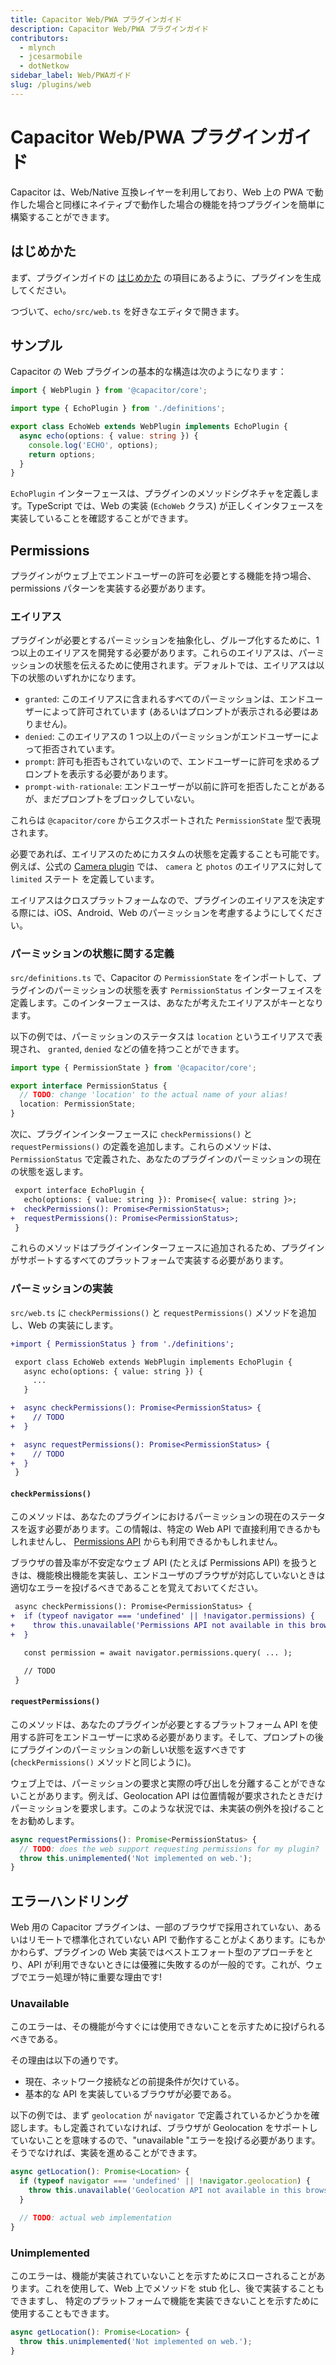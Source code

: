 ```yaml
---
title: Capacitor Web/PWA プラグインガイド
description: Capacitor Web/PWA プラグインガイド
contributors:
  - mlynch
  - jcesarmobile
  - dotNetkow
sidebar_label: Web/PWAガイド
slug: /plugins/web
---
```


# Capacitor Web/PWA プラグインガイド

Capacitor は、Web/Native 互換レイヤーを利用しており、Web 上の PWA で動作した場合と同様にネイティブで動作した場合の機能を持つプラグインを簡単に構築することができます。

## はじめかた

まず、プラグインガイドの [はじめかた](/plugins/creating-plugins/overview.md#plugin-generator) の項目にあるように、プラグインを生成してください。

つづいて、`echo/src/web.ts` を好きなエディタで開きます。

## サンプル

Capacitor の Web プラグインの基本的な構造は次のようになります：

```typescript
import { WebPlugin } from '@capacitor/core';

import type { EchoPlugin } from './definitions';

export class EchoWeb extends WebPlugin implements EchoPlugin {
  async echo(options: { value: string }) {
    console.log('ECHO', options);
    return options;
  }
}
```

`EchoPlugin` インターフェースは、プラグインのメソッドシグネチャを定義します。TypeScript では、Web の実装 (`EchoWeb` クラス) が正しくインタフェースを実装していることを確認することができます。

## Permissions

プラグインがウェブ上でエンドユーザーの許可を必要とする機能を持つ場合、permissions パターンを実装する必要があります。

### エイリアス

プラグインが必要とするパーミッションを抽象化し、グループ化するために、1 つ以上のエイリアスを開発する必要があります。これらのエイリアスは、パーミッションの状態を伝えるために使用されます。デフォルトでは、エイリアスは以下の状態のいずれかになります。

- `granted`: このエイリアスに含まれるすべてのパーミッションは、エンドユーザーによって許可されています (あるいはプロンプトが表示される必要はありません)。
- `denied`: このエイリアスの 1 つ以上のパーミッションがエンドユーザーによって拒否されています。
- `prompt`: 許可も拒否もされていないので、エンドユーザーに許可を求めるプロンプトを表示する必要があります。
- `prompt-with-rationale`: エンドユーザーが以前に許可を拒否したことがあるが、まだプロンプトをブロックしていない。

これらは `@capacitor/core` からエクスポートされた `PermissionState` 型で表現されます。

必要であれば、エイリアスのためにカスタムの状態を定義することも可能です。例えば、公式の [Camera plugin](/apis/camera.md) では、 `camera` と `photos` のエイリアスに対して `limited` ステート を定義しています。

エイリアスはクロスプラットフォームなので、プラグインのエイリアスを決定する際には、iOS、Android、Web のパーミッションを考慮するようにしてください。

### パーミッションの状態に関する定義

`src/definitions.ts` で、Capacitor の `PermissionState` をインポートして、プラグインのパーミッションの状態を表す `PermissionStatus` インターフェイスを定義します。このインターフェースは、あなたが考えたエイリアスがキーとなります。

以下の例では、パーミッションのステータスは `location` というエイリアスで表現され、 `granted`, `denied` などの値を持つことができます。

```typescript
import type { PermissionState } from '@capacitor/core';

export interface PermissionStatus {
  // TODO: change 'location' to the actual name of your alias!
  location: PermissionState;
}
```

次に、プラグインインターフェースに `checkPermissions()` と `requestPermissions()` の定義を追加します。これらのメソッドは、 `PermissionStatus` で定義された、あなたのプラグインのパーミッションの現在の状態を返します。

```diff
 export interface EchoPlugin {
   echo(options: { value: string }): Promise<{ value: string }>;
+  checkPermissions(): Promise<PermissionStatus>;
+  requestPermissions(): Promise<PermissionStatus>;
 }
```

これらのメソッドはプラグインインターフェースに追加されるため、プラグインがサポートするすべてのプラットフォームで実装する必要があります。

### パーミッションの実装

`src/web.ts` に `checkPermissions()` と `requestPermissions()` メソッドを追加し、Web の実装にします。

```diff
+import { PermissionStatus } from './definitions';

 export class EchoWeb extends WebPlugin implements EchoPlugin {
   async echo(options: { value: string }) {
     ...
   }

+  async checkPermissions(): Promise<PermissionStatus> {
+    // TODO
+  }

+  async requestPermissions(): Promise<PermissionStatus> {
+    // TODO
+  }
 }
```

#### `checkPermissions()`

このメソッドは、あなたのプラグインにおけるパーミッションの現在のステータスを返す必要があります。この情報は、特定の Web API で直接利用できるかもしれませんし、 [Permissions API](https://developer.mozilla.org/en-US/docs/Web/API/Permissions_API) からも利用できるかもしれません。

ブラウザの普及率が不安定なウェブ API (たとえば Permissions API) を扱うときは、機能検出機能を実装し、エンドユーザのブラウザが対応していないときは適切なエラーを投げるべきであることを覚えておいてください。

```diff
 async checkPermissions(): Promise<PermissionStatus> {
+  if (typeof navigator === 'undefined' || !navigator.permissions) {
+    throw this.unavailable('Permissions API not available in this browser.');
+  }

   const permission = await navigator.permissions.query( ... );

   // TODO
 }
```

#### `requestPermissions()`

このメソッドは、あなたのプラグインが必要とするプラットフォーム API を使用する許可をエンドユーザーに求める必要があります。そして、プロンプトの後にプラグインのパーミッションの新しい状態を返すべきです (`checkPermissions()` メソッドと同じように)。

ウェブ上では、パーミッションの要求と実際の呼び出しを分離することができないことがあります。例えば、Geolocation API は位置情報が要求されたときだけパーミッションを要求します。このような状況では、未実装の例外を投げることをお勧めします。

```typescript
async requestPermissions(): Promise<PermissionStatus> {
  // TODO: does the web support requesting permissions for my plugin?
  throw this.unimplemented('Not implemented on web.');
}
```

## エラーハンドリング

Web 用の Capacitor プラグインは、一部のブラウザで採用されていない、あるいはリモートで標準化されていない API で動作することがよくあります。にもかかわらず、プラグインの Web 実装ではベストエフォート型のアプローチをとり、API が利用できないときには優雅に失敗するのが一般的です。これが、ウェブでエラー処理が特に重要な理由です!

### Unavailable

このエラーは、その機能が今すぐには使用できないことを示すために投げられるべきである。

その理由は以下の通りです。

- 現在、ネットワーク接続などの前提条件が欠けている。
- 基本的な API を実装しているブラウザが必要である。

以下の例では、まず `geolocation` が `navigator` で定義されているかどうかを確認します。もし定義されていなければ、ブラウザが Geolocation をサポートしていないことを意味するので、"unavailable "エラーを投げる必要があります。そうでなければ、実装を進めることができます。

```typescript
async getLocation(): Promise<Location> {
  if (typeof navigator === 'undefined' || !navigator.geolocation) {
    throw this.unavailable('Geolocation API not available in this browser.');
  }

  // TODO: actual web implementation
}

```

### Unimplemented

このエラーは、機能が実装されていないことを示すためにスローされることがあります。これを使用して、Web 上でメソッドを stub 化し、後で実装することもできますし、 特定のプラットフォームで機能を実装できないことを示すために使用することもできます。

```typescript
async getLocation(): Promise<Location> {
  throw this.unimplemented('Not implemented on web.');
}
```
